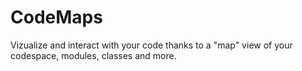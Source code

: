 # CodeMaps
Vizualize and interact with your code thanks to a "map" view of your codespace, modules, classes and more.
